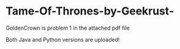 # Tame-Of-Thrones-by-Geekrust-
 
GoldenCrown is problem 1 in the attached pdf file

Both Java and Python versions are uploaded!
